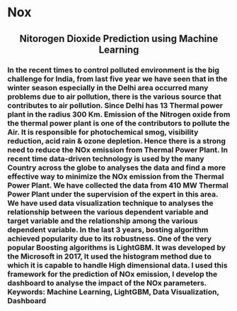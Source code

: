 # Nox
<center>
        <h2> Nitorogen Dioxide Prediction using Machine Learning </h2>
      </center>
<h3> In the recent times to control polluted environment is the big challenge for India, from last five year 
we have seen that in the winter season especially in the Delhi area occurred many problems due to 
air pollution, there is the various source that contributes to air pollution. Since
Delhi has 13 Thermal power plant in the radius 300 Km. Emission of the Nitrogen oxide from the 
thermal power plant is one of the contributors to pollute the Air.
It is responsible for photochemical smog, visibility reduction, acid rain & ozone depletion. Hence 
there is a strong need to reduce the NOx emission from Thermal Power Plant. 
In recent time data-driven technology is used by the many Country across the globe to analyses the 
data and find a more effective way to minimize the NOx emission from the Thermal Power Plant.
We have collected the data from 410 MW Thermal Power Plant under the supervision of the expert 
in this area. We have used data visualization technique to analyses the relationship between the 
various dependent variable and target variable and the relationship among the various dependent 
variable. In the last 3 years, bosting algorithm achieved popularity due to its robustness.
One of the very popular Boosting algorithms is LightGBM. It was developed by the Microsoft in 
2017, It used the histogram method due to which it is capable to handle High dimensional data. I 
used this framework for the prediction of NOx emission, I develop the dashboard to analyse the 
impact of the NOx parameters. 
Keywords: Machine Learning, LightGBM, Data Visualization, Dashboard </h3>
